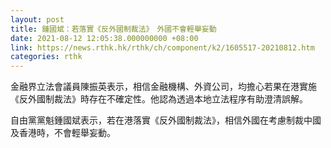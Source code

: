 ```yaml
---
layout: post
title: 鍾國斌：若落實《反外國制裁法》　外國不會輕舉妄動
date: 2021-08-12 12:05:38.000000000 +08:00
link: https://news.rthk.hk/rthk/ch/component/k2/1605517-20210812.htm
categories: rthk
---
```


金融界立法會議員陳振英表示，相信金融機構、外資公司，均擔心若果在港實施《反外國制裁法》時存在不確定性。他認為透過本地立法程序有助澄清誤解。

自由黨黨魁鍾國斌表示，若在港落實《反外國制裁法》，相信外國在考慮制裁中國及香港時，不會輕舉妄動。
